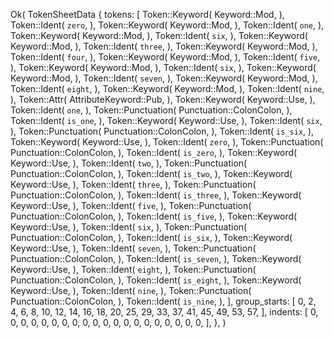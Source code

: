 Ok(
    TokenSheetData {
        tokens: [
            Token::Keyword(
                Keyword::Mod,
            ),
            Token::Ident(
                `zero`,
            ),
            Token::Keyword(
                Keyword::Mod,
            ),
            Token::Ident(
                `one`,
            ),
            Token::Keyword(
                Keyword::Mod,
            ),
            Token::Ident(
                `six`,
            ),
            Token::Keyword(
                Keyword::Mod,
            ),
            Token::Ident(
                `three`,
            ),
            Token::Keyword(
                Keyword::Mod,
            ),
            Token::Ident(
                `four`,
            ),
            Token::Keyword(
                Keyword::Mod,
            ),
            Token::Ident(
                `five`,
            ),
            Token::Keyword(
                Keyword::Mod,
            ),
            Token::Ident(
                `six`,
            ),
            Token::Keyword(
                Keyword::Mod,
            ),
            Token::Ident(
                `seven`,
            ),
            Token::Keyword(
                Keyword::Mod,
            ),
            Token::Ident(
                `eight`,
            ),
            Token::Keyword(
                Keyword::Mod,
            ),
            Token::Ident(
                `nine`,
            ),
            Token::Attr(
                AttributeKeyword::Pub,
            ),
            Token::Keyword(
                Keyword::Use,
            ),
            Token::Ident(
                `one`,
            ),
            Token::Punctuation(
                Punctuation::ColonColon,
            ),
            Token::Ident(
                `is_one`,
            ),
            Token::Keyword(
                Keyword::Use,
            ),
            Token::Ident(
                `six`,
            ),
            Token::Punctuation(
                Punctuation::ColonColon,
            ),
            Token::Ident(
                `is_six`,
            ),
            Token::Keyword(
                Keyword::Use,
            ),
            Token::Ident(
                `zero`,
            ),
            Token::Punctuation(
                Punctuation::ColonColon,
            ),
            Token::Ident(
                `is_zero`,
            ),
            Token::Keyword(
                Keyword::Use,
            ),
            Token::Ident(
                `two`,
            ),
            Token::Punctuation(
                Punctuation::ColonColon,
            ),
            Token::Ident(
                `is_two`,
            ),
            Token::Keyword(
                Keyword::Use,
            ),
            Token::Ident(
                `three`,
            ),
            Token::Punctuation(
                Punctuation::ColonColon,
            ),
            Token::Ident(
                `is_three`,
            ),
            Token::Keyword(
                Keyword::Use,
            ),
            Token::Ident(
                `five`,
            ),
            Token::Punctuation(
                Punctuation::ColonColon,
            ),
            Token::Ident(
                `is_five`,
            ),
            Token::Keyword(
                Keyword::Use,
            ),
            Token::Ident(
                `six`,
            ),
            Token::Punctuation(
                Punctuation::ColonColon,
            ),
            Token::Ident(
                `is_six`,
            ),
            Token::Keyword(
                Keyword::Use,
            ),
            Token::Ident(
                `seven`,
            ),
            Token::Punctuation(
                Punctuation::ColonColon,
            ),
            Token::Ident(
                `is_seven`,
            ),
            Token::Keyword(
                Keyword::Use,
            ),
            Token::Ident(
                `eight`,
            ),
            Token::Punctuation(
                Punctuation::ColonColon,
            ),
            Token::Ident(
                `is_eight`,
            ),
            Token::Keyword(
                Keyword::Use,
            ),
            Token::Ident(
                `nine`,
            ),
            Token::Punctuation(
                Punctuation::ColonColon,
            ),
            Token::Ident(
                `is_nine`,
            ),
        ],
        group_starts: [
            0,
            2,
            4,
            6,
            8,
            10,
            12,
            14,
            16,
            18,
            20,
            25,
            29,
            33,
            37,
            41,
            45,
            49,
            53,
            57,
        ],
        indents: [
            0,
            0,
            0,
            0,
            0,
            0,
            0,
            0,
            0,
            0,
            0,
            0,
            0,
            0,
            0,
            0,
            0,
            0,
            0,
            0,
        ],
    },
)